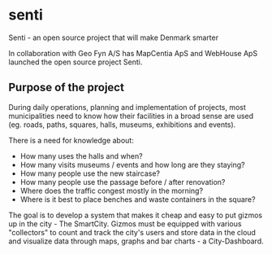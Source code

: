 # senti
Senti - an open source project that will make Denmark smarter

In collaboration with Geo Fyn A/S has MapCentia ApS and WebHouse ApS launched the open source project Senti.

## Purpose of the project

During daily operations, planning and implementation of projects, most municipalities need to know how their facilities in a broad sense are used (eg. roads, paths, squares, halls, museums, exhibitions and events).

There is a need for knowledge about:

* How many uses the halls and when?
* How many visits museums / events and how long are they staying?
* How many people use the new staircase?
* How many people use the passage before / after renovation?
* Where does the traffic congest mostly in the morning?
* Where is it best to place benches and waste containers in the square?

The goal is to develop a system that makes it cheap and easy to put gizmos up in the city - The SmartCity. Gizmos must be equipped with various "collectors" to count and track the city's users and store data in the cloud and visualize data through maps, graphs and bar charts - a City-Dashboard.
